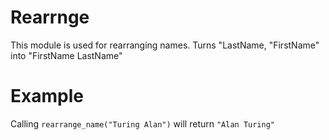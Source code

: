 Rearrnge
=========

This module is used for rearranging names.
Turns "LastName, "FirstName" into "FirstName LastName"

# Example

Calling `rearrange_name("Turing Alan")` will return `"Alan Turing"`
